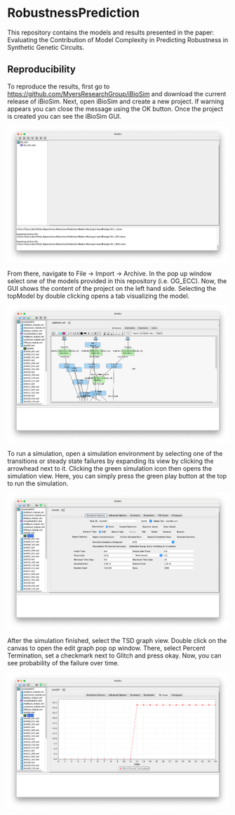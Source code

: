 # RobustnessPrediction
This repository contains the models and results presented in the paper: Evaluating the Contribution of Model Complexity in Predicting Robustness in Synthetic Genetic Circuits. 

## Reproducibility 

To reproduce the results, first go to https://github.com/MyersResearchGroup/iBioSim and download the current release of iBioSim. Next, open iBioSim and create a new project. If warning appears you can close the message using the OK button. Once the project is created you can see the iBioSim GUI.

![alt text](https://github.com/MyersResearchGroup/RobustnessPrediction/blob/main/Media/Pic1.png?raw=true)

From there, navigate to File -> Import -> Archive. In the pop up window select one of the models provided in this repository (i.e. OG_ECC). Now, the GUI shows the content of the project on the left hand side. Selecting the topModel by double clicking opens a tab visualizing the model.

![alt text](https://github.com/MyersResearchGroup/RobustnessPrediction/blob/main/Media/Pic2.png?raw=true)

To run a simulation, open a simulation environment by selecting one of the transitions or steady state failures by expanding its view by clicking the arrowhead next to it. Clicking the green simulation icon then opens the simulation view. Here, you can simply press the green play button at the top to run the simulation.

![alt text](https://github.com/MyersResearchGroup/RobustnessPrediction/blob/main/Media/Pic3.png?raw=true)

After the simulation finished, select the TSD graph view. Double click on the canvas to open the edit graph pop op window. There, select Percent Termination, set a checkmark next to Glitch and press okay. Now, you can see probability of the failure over time. 

![alt text](https://github.com/MyersResearchGroup/RobustnessPrediction/blob/main/Media/Pic4.png?raw=true)




